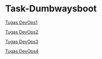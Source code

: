 # Task-Dumbwaysboot
[Tugas DevOps1](week1)

[Tugas DevOps2](Week2)

[Tugas DevOps3](Week3)

[Tugas DevOps4](Week4)
